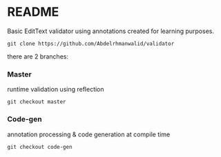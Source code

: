 # README #

Basic EditText validator using annotations created for learning purposes.

```git clone https://github.com/Abdelrhmanwalid/validator```

there are 2 branches:

### Master ###
runtime validation using reflection

```git checkout master```

### Code-gen ###

annotation processing & code generation at compile time

```git checkout code-gen```